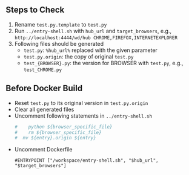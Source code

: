 ## Steps to Check
1. Rename `test.py.template` to `test.py`
2. Run `../entry-shell.sh` with `hub_url` and `target_browsers`, e.g., `http://localhost:4444/wd/hub CHROME,FIREFOX,INTERNETEXPLORER`
3. Following files should be generated
    * `test.py`:  `%hub_url%` replaced with the given parameter
    * `test.py.origin`: the copy of original `test.py`
    * `test_{BROWSER}.py`: the version for BROWSER with `test.py`, e.g., `test_CHROME.py`
    
## Before Docker Build
* Reset `test.py` to its original version in `test.py.origin`
* Clear all generated files
* Uncomment following statements in `../entry-shell.sh`
    ```bash
    #    python ${browser_specific_file}
    #    rm ${browser_specific_file}
    #  mv ${entry}.origin ${entry}
    ```
* Uncomment Dockerfile
    ```
    #ENTRYPOINT ["/workspace/entry-shell.sh", "$hub_url", "$target_browsers"]
    ```
    